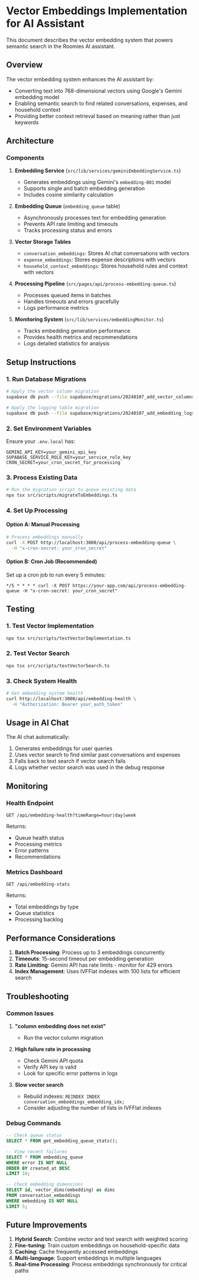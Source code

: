 # Vector Embeddings Implementation for AI Assistant

This document describes the vector embedding system that powers semantic search in the Roomies AI assistant.

## Overview

The vector embedding system enhances the AI assistant by:
- Converting text into 768-dimensional vectors using Google's Gemini embedding model
- Enabling semantic search to find related conversations, expenses, and household context
- Providing better context retrieval based on meaning rather than just keywords

## Architecture

### Components

1. **Embedding Service** (`src/lib/services/geminiEmbeddingService.ts`)
   - Generates embeddings using Gemini's `embedding-001` model
   - Supports single and batch embedding generation
   - Includes cosine similarity calculation

2. **Embedding Queue** (`embedding_queue` table)
   - Asynchronously processes text for embedding generation
   - Prevents API rate limiting and timeouts
   - Tracks processing status and errors

3. **Vector Storage Tables**
   - `conversation_embeddings`: Stores AI chat conversations with vectors
   - `expense_embeddings`: Stores expense descriptions with vectors
   - `household_context_embeddings`: Stores household rules and context with vectors

4. **Processing Pipeline** (`src/pages/api/process-embedding-queue.ts`)
   - Processes queued items in batches
   - Handles timeouts and errors gracefully
   - Logs performance metrics

5. **Monitoring System** (`src/lib/services/embeddingMonitor.ts`)
   - Tracks embedding generation performance
   - Provides health metrics and recommendations
   - Logs detailed statistics for analysis

## Setup Instructions

### 1. Run Database Migrations

```bash
# Apply the vector column migration
supabase db push --file supabase/migrations/20240107_add_vector_columns.sql

# Apply the logging table migration
supabase db push --file supabase/migrations/20240107_add_embedding_logs_table.sql
```

### 2. Set Environment Variables

Ensure your `.env.local` has:
```
GEMINI_API_KEY=your_gemini_api_key
SUPABASE_SERVICE_ROLE_KEY=your_service_role_key
CRON_SECRET=your_cron_secret_for_processing
```

### 3. Process Existing Data

```bash
# Run the migration script to queue existing data
npx tsx src/scripts/migrateToEmbeddings.ts
```

### 4. Set Up Processing

#### Option A: Manual Processing
```bash
# Process embeddings manually
curl -X POST http://localhost:3000/api/process-embedding-queue \
  -H "x-cron-secret: your_cron_secret"
```

#### Option B: Cron Job (Recommended)
Set up a cron job to run every 5 minutes:
```cron
*/5 * * * * curl -X POST https://your-app.com/api/process-embedding-queue -H "x-cron-secret: your_cron_secret"
```

## Testing

### 1. Test Vector Implementation
```bash
npx tsx src/scripts/testVectorImplementation.ts
```

### 2. Test Vector Search
```bash
npx tsx src/scripts/testVectorSearch.ts
```

### 3. Check System Health
```bash
# Get embedding system health
curl http://localhost:3000/api/embedding-health \
  -H "Authorization: Bearer your_auth_token"
```

## Usage in AI Chat

The AI chat automatically:
1. Generates embeddings for user queries
2. Uses vector search to find similar past conversations and expenses
3. Falls back to text search if vector search fails
4. Logs whether vector search was used in the debug response

## Monitoring

### Health Endpoint
`GET /api/embedding-health?timeRange=hour|day|week`

Returns:
- Queue health status
- Processing metrics
- Error patterns
- Recommendations

### Metrics Dashboard
`GET /api/embedding-stats`

Returns:
- Total embeddings by type
- Queue statistics
- Processing backlog

## Performance Considerations

1. **Batch Processing**: Process up to 3 embeddings concurrently
2. **Timeouts**: 15-second timeout per embedding generation
3. **Rate Limiting**: Gemini API has rate limits - monitor for 429 errors
4. **Index Management**: Uses IVFFlat indexes with 100 lists for efficient search

## Troubleshooting

### Common Issues

1. **"column embedding does not exist"**
   - Run the vector column migration

2. **High failure rate in processing**
   - Check Gemini API quota
   - Verify API key is valid
   - Look for specific error patterns in logs

3. **Slow vector search**
   - Rebuild indexes: `REINDEX INDEX conversation_embeddings_embedding_idx;`
   - Consider adjusting the number of lists in IVFFlat indexes

### Debug Commands

```sql
-- Check queue status
SELECT * FROM get_embedding_queue_stats();

-- View recent failures
SELECT * FROM embedding_queue 
WHERE error IS NOT NULL 
ORDER BY created_at DESC 
LIMIT 10;

-- Check embedding dimensions
SELECT id, vector_dims(embedding) as dims 
FROM conversation_embeddings 
WHERE embedding IS NOT NULL 
LIMIT 5;
```

## Future Improvements

1. **Hybrid Search**: Combine vector and text search with weighted scoring
2. **Fine-tuning**: Train custom embeddings on household-specific data
3. **Caching**: Cache frequently accessed embeddings
4. **Multi-language**: Support embeddings in multiple languages
5. **Real-time Processing**: Process embeddings synchronously for critical paths